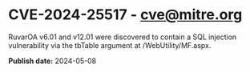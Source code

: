 # CVE-2024-25517 - cve@mitre.org

RuvarOA v6.01 and v12.01 were discovered to contain a SQL injection vulnerability via the tbTable argument at /WebUtility/MF.aspx.

**Publish date:** 2024-05-08
